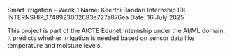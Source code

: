 Smart Irrigation – Week 1
Name: Keerthi Bandari
Internship ID: INTERNSHIP_1748923002683e727a876ea
Date: 16 July 2025

This project is part of the AICTE Edunet Internship under the AI/ML domain.
It predicts whether irrigation is needed based on sensor data like temperature and moisture levels.
